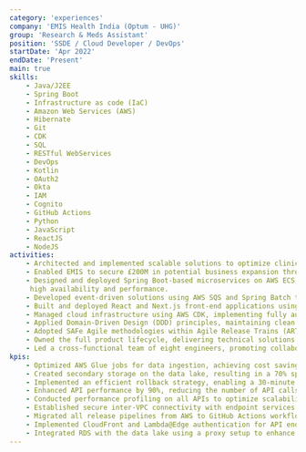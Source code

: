 ```yaml
---
category: 'experiences'
company: 'EMIS Health India (Optum - UHG)'
group: 'Research & Meds Assistant'
position: 'SSDE / Cloud Developer / DevOps'
startDate: 'Apr 2022'
endDate: 'Present'
main: true
skills:
    - Java/J2EE
    - Spring Boot
    - Infrastructure as code (IaC)
    - Amazon Web Services (AWS)
    - Hibernate
    - Git
    - CDK
    - SQL
    - RESTful WebServices
    - DevOps
    - Kotlin
    - OAuth2
    - Okta
    - IAM
    - Cognito
    - GitHub Actions
    - Python
    - JavaScript
    - ReactJS
    - NodeJS
activities:
    - Architected and implemented scalable solutions to optimize clinical trial processes across the UK, enhancing efficiency and innovation.
    - Enabled EMIS to secure £200M in potential business expansion through the successful delivery of product releases.
    - Designed and deployed Spring Boot-based microservices on AWS ECS, leveraging auto-scaling based on CPU and memory utilization to ensure 
     high availability and performance.
    - Developed event-driven solutions using AWS SQS and Spring Batch to automate background tasks, including patient communications via AWS SNS.
    - Built and deployed React and Next.js front-end applications using Netlify, integrated with CloudFront CDN for improved global content delivery and performance.
    - Managed cloud infrastructure using AWS CDK, implementing fully automated CI/CD pipelines across development, testing, and production environments.
    - Applied Domain-Driven Design (DDD) principles, maintaining clean architecture, high-quality code, robust testing, and comprehensive documentation.
    - Adopted SAFe Agile methodologies within Agile Release Trains (ART) to facilitate alignment, collaboration, and timely delivery across EMIS analytics teams.
    - Owned the full product lifecycle, delivering technical solutions that optimized system performance, reduced costs, and improved overall reliability.
    - Led a cross-functional team of eight engineers, promoting collaboration, code quality, and technical excellence across all stages of development.
kpis:
    - Optimized AWS Glue jobs for data ingestion, achieving cost savings of $900/day through asynchronous data processing using an S3 landing zone.
    - Created secondary storage on the data lake, resulting in a 70% speed improvement and a 50% reduction in compute costs.
    - Implemented an efficient rollback strategy, enabling a 30-minute quick recovery in case of disaster.
    - Enhanced API performance by 90%, reducing the number of API calls, and improved scalability to handle 4X burst loads.
    - Conducted performance profiling on all APIs to optimize scalability and ensure reliability during high-traffic periods.
    - Established secure inter-VPC connectivity with endpoint services to enable secure communication between two separate AWS accounts.
    - Migrated all release pipelines from AWS to GitHub Actions workflows, leading to savings of $2000 per month.
    - Implemented CloudFront and Lambda@Edge authentication for API endpoints to enforce multi-layered security.
    - Integrated RDS with the data lake using a proxy setup to enhance data accessibility and scalability.
---
```

